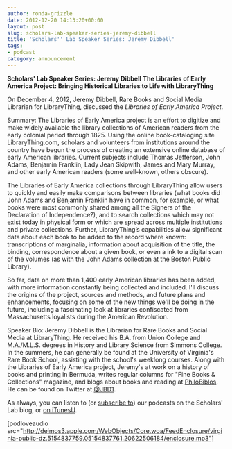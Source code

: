 ```yaml
---
author: ronda-grizzle
date: 2012-12-20 14:13:20+00:00
layout: post
slug: scholars-lab-speaker-series-jeremy-dibbell
title: 'Scholars'' Lab Speaker Series: Jeremy Dibbell'
tags:
- podcast
category: announcement
---
```


**Scholars' Lab Speaker Series: Jeremy Dibbell**
**The Libraries of Early America Project: Bringing Historical Libraries to Life with LibraryThing**

On December 4, 2012, Jeremy Dibbell, Rare Books and Social Media Librarian for LibraryThing, discussed the _Libraries of Early America Project_.

Summary:
The Libraries of Early America project is an effort to digitize and make widely available the library collections of American readers from the early colonial period through 1825. Using the online book-cataloging site LibraryThing.com, scholars and volunteers from institutions around the country have begun the process of creating an extensive online database of early American libraries. Current subjects include Thomas Jefferson, John Adams, Benjamin Franklin, Lady Jean Skipwith, James and Mary Murray, and other early American readers (some well-known, others obscure).

The Libraries of Early America collections through LibraryThing allow users to quickly and easily make comparisons between libraries (what books did John Adams and Benjamin Franklin have in common, for example, or what books were most commonly shared among all the Signers of the Declaration of Independence?), and to search collections which may not exist today in physical form or which are spread across multiple institutions and private collections. Further, LibraryThing’s capabilities allow significant data about each book to be added to the record where known: transcriptions of marginalia, information about acquisition of the title, the binding, correspondence about a given book, or even a ink to a digital scan of the volumes (as with the John Adams collection at the Boston Public Library).

So far, data on more than 1,400 early American libraries has been added, with more information constantly being collected and included. I'll discuss the origins of the project, sources and methods, and future plans and enhancements, focusing on some of the new things we'll be doing in the future, including a fascinating look at libraries confiscated from Massachusetts loyalists during the American Revolution.

Speaker Bio:
Jeremy Dibbell is the Librarian for Rare Books and Social Media at LibraryThing. He received his B.A. from Union College and M.A./M.L.S. degrees in History and Library Science from Simmons College. In the summers, he can generally be found at the University of Virginia's Rare Book School, assisting with the school's weeklong courses. Along with the Libraries of Early America project, Jeremy's at work on a history of books and printing in Bermuda, writes regular columns for "Fine Books & Collections" magazine, and blogs about books and reading at [PhiloBiblos](http://philobiblos.blogspot.com/). He can be found on Twitter at [@JBD1](https://twitter.com/JBD1).

As always, you can listen to (or [subscribe to](https://scholarslab.org/category/podcasts/)) our podcasts on the Scholars' Lab blog, or [on iTunesU](http://itunes.apple.com/us/itunes-u/scholars-lab-speaker-series/id401906619).

[podloveaudio src="http://deimos3.apple.com/WebObjects/Core.woa/FeedEnclosure/virginia-public-dz.5154837759.05154837761.20622506184/enclosure.mp3"]
